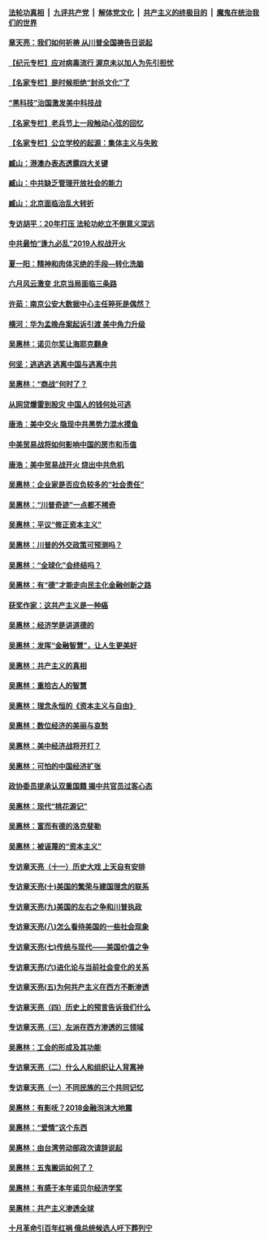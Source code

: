 ####  [法轮功真相](../../../../basic/blob/master/README.md?t=07102102) &nbsp;|&nbsp; [九评共产党](../../../../9ping.md/blob/master/README.md?t=07102102) &nbsp;|&nbsp; [解体党文化](../../../../jtdwh.md/blob/master/README.md?t=07102102)  &nbsp;|&nbsp; [共产主义的终极目的](../../../../gczydzjmd.md/blob/master/README.md?t=07102102) &nbsp;|&nbsp; [魔鬼在统治我们的世界](../../../../mgztzwmdsj.md/blob/master/README.md?t=07102102) 

#### [章天亮：我们如何祈祷 从川普全国祷告日说起](../pages/nsc423/n11944627.md?t=07102102) 

#### [【纪元专栏】应对病毒流行 渥京未以加人为先引担忧](../pages/nsc423/n11875714.md?t=07102102) 

#### [【名家专栏】是时候拒绝“封杀文化”了](../pages/nsc423/n11814093.md?t=07102102) 

#### [“黑科技”治国激发美中科技战](../pages/nsc423/n11638056.md?t=07102102) 

#### [【名家专栏】老兵节上一段触动心弦的回忆](../pages/nsc423/n11646016.md?t=07102102) 

#### [【名家专栏】公立学校的起源：集体主义与失败](../pages/nsc423/n11601833.md?t=07102102) 

#### [臧山：港澳办表态透露四大关键](../pages/nsc423/n11421628.md?t=07102102) 

#### [臧山：中共缺乏管理开放社会的能力](../pages/nsc423/n11407457.md?t=07102102) 

#### [臧山：北京面临治乱大转折](../pages/nsc423/n11406895.md?t=07102102) 

#### [专访胡平：20年打压 法轮功屹立不倒意义深远](../pages/nsc423/n11398800.md?t=07102102) 

#### [中共最怕“逢九必乱”2019人权战开火](../pages/nsc423/n11385248.md?t=07102102) 

#### [夏一阳：精神和肉体灭绝的手段—转化洗脑](../pages/nsc423/n11368250.md?t=07102102) 

#### [六月风云激变 北京当局面临三条路](../pages/nsc423/n11313668.md?t=07102102) 

#### [许茹：南京公安大数据中心主任猝死是偶然？](../pages/nsc423/n11064744.md?t=07102102) 

#### [横河：华为孟晚舟案起诉引渡 美中角力升级](../pages/nsc423/n11027230.md?t=07102102) 

#### [吴惠林：诺贝尔奖让海耶克翻身](../pages/nsc423/n10890049.md?t=07102102) 

#### [何坚：逃逃逃 逃离中国与逃离中共](../pages/nsc423/n10592891.md?t=07102102) 

#### [吴惠林：“商战”何时了？](../pages/nsc423/n10573558.md?t=07102102) 

#### [从网贷爆雷到股灾 中国人的钱何处可逃](../pages/nsc423/n10572800.md?t=07102102) 

#### [唐浩：美中交火 隐现中共黑势力混水摸鱼](../pages/nsc423/n10544040.md?t=07102102) 

#### [中美贸易战将如何影响中国的房市和币值](../pages/nsc423/n10543697.md?t=07102102) 

#### [唐浩：美中贸易战开火 烧出中共危机](../pages/nsc423/n10540126.md?t=07102102) 

#### [吴惠林：企业家是否应负较多的“社会责任”](../pages/nsc423/n10535022.md?t=07102102) 

#### [吴惠林：“川普奇迹”一点都不稀奇](../pages/nsc423/n10512808.md?t=07102102) 

#### [吴惠林：平议“修正资本主义”](../pages/nsc423/n10495724.md?t=07102102) 

#### [吴惠林：川普的外交政策可预测吗？](../pages/nsc423/n10462387.md?t=07102102) 

#### [吴惠林：“全球化”会终结吗？](../pages/nsc423/n10452838.md?t=07102102) 

#### [吴惠林：有“德”才能走向民主化金融创新之路](../pages/nsc423/n10432292.md?t=07102102) 

#### [获奖作家：这共产主义是一种癌](../pages/nsc423/n10431541.md?t=07102102) 

#### [吴惠林：经济学是讲道德的](../pages/nsc423/n10398014.md?t=07102102) 

#### [吴惠林：发挥“金融智慧”，让人生更美好](../pages/nsc423/n10375019.md?t=07102102) 

#### [吴惠林：共产主义的真相](../pages/nsc423/n10351394.md?t=07102102) 

#### [吴惠林：重拾古人的智慧](../pages/nsc423/n10337691.md?t=07102102) 

#### [吴惠林：理念永恒的《资本主义与自由》](../pages/nsc423/n10316274.md?t=07102102) 

#### [吴惠林：数位经济的美丽与哀愁](../pages/nsc423/n10292946.md?t=07102102) 

#### [吴惠林：美中经济战将开打？](../pages/nsc423/n10258825.md?t=07102102) 

#### [吴惠林：可怕的中国经济扩张](../pages/nsc423/n10219147.md?t=07102102) 

#### [政协委员提承认双重国籍 揭中共官员过客心态](../pages/nsc423/n10208809.md?t=07102102) 

#### [吴惠林：现代“桃花源记”](../pages/nsc423/n10185234.md?t=07102102) 

#### [吴惠林：富而有德的洛克斐勒](../pages/nsc423/n10142264.md?t=07102102) 

#### [吴惠林：被诬蔑的“资本主义”](../pages/nsc423/n10124816.md?t=07102102) 

#### [专访章天亮（十一）历史大戏 上天自有安排](../pages/nsc423/n10094905.md?t=07102102) 

#### [专访章天亮(十)美国的繁荣与建国理念的联系](../pages/nsc423/n10094899.md?t=07102102) 

#### [专访章天亮(九)美国的左右之争和川普执政](../pages/nsc423/n10094889.md?t=07102102) 

#### [专访章天亮(八)怎么看待美国的一些社会现象](../pages/nsc423/n10094857.md?t=07102102) 

#### [专访章天亮(七)传统与现代——美国价值之争](../pages/nsc423/n10093140.md?t=07102102) 

#### [专访章天亮(六)进化论与当前社会变化的关系](../pages/nsc423/n10092036.md?t=07102102) 

#### [专访章天亮(五)为何共产主义在西方不断渗透](../pages/nsc423/n10083620.md?t=07102102) 

#### [专访章天亮（四）历史上的预言告诉我们什么](../pages/nsc423/n10083606.md?t=07102102) 

#### [专访章天亮（三）左派在西方渗透的三领域](../pages/nsc423/n10081115.md?t=07102102) 

#### [吴惠林：工会的形成及其功能](../pages/nsc423/n10080633.md?t=07102102) 

#### [专访章天亮（二）什么人和组织让人背离神](../pages/nsc423/n10076637.md?t=07102102) 

#### [专访章天亮（一）不同民族的三个共同记忆](../pages/nsc423/n10074188.md?t=07102102) 

#### [吴惠林：有影呒？2018金融泡沫大地震](../pages/nsc423/n10040534.md?t=07102102) 

#### [吴惠林：“爱情”这个东西](../pages/nsc423/n10019423.md?t=07102102) 

#### [吴惠林：由台湾劳动部政次请辞说起](../pages/nsc423/n9979679.md?t=07102102) 

#### [吴惠林：五鬼搬运如何了？](../pages/nsc423/n9925338.md?t=07102102) 

#### [吴惠林：有感于本年诺贝尔经济学奖](../pages/nsc423/n9871883.md?t=07102102) 

#### [吴惠林：共产主义渗透全球](../pages/nsc423/n9812748.md?t=07102102) 

#### [十月革命引百年红祸 俄总统候选人吁下葬列宁](../pages/nsc423/n9810182.md?t=07102102) 

